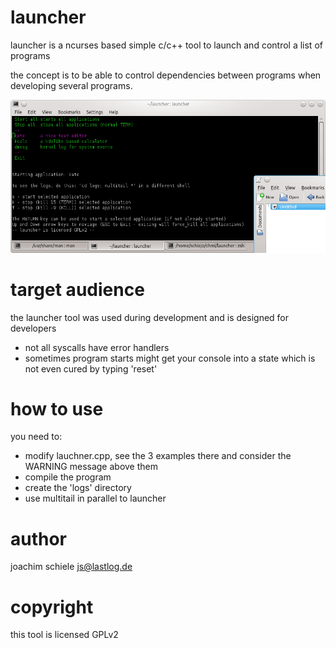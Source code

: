 launcher
=============================
launcher is a ncurses based simple c/c++ tool to launch and control a list of programs

the concept is to be able to control dependencies between programs when developing several programs.

![screenshot of the program in action](https://github.com/qknight/lauchner/blob/master/screenshot.png)


target audience 
============================
the launcher tool was used during development and is designed for developers

* not all syscalls have error handlers
* sometimes program starts might get your console into a state which is not even cured by typing 'reset'

how to use
============================
you need to:
* modify lauchner.cpp, see the 3 examples there and consider the WARNING message above them
* compile the program
* create the 'logs' directory
* use multitail in parallel to launcher

author
============================
joachim schiele <js@lastlog.de>

copyright
============================
this tool is licensed GPLv2
